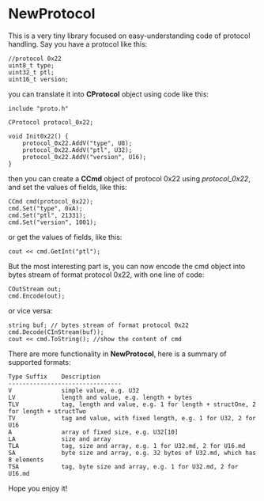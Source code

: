 # NewProtocol
This is a very tiny library focused on easy-understanding code of protocol handling.
Say you have a protocol like this:
```
//protocol 0x22 
uint8_t type; 
uint32_t ptl; 
uint16_t version;
```
you can translate it into **CProtocol** object using code like this:
```
include "proto.h"

CProtocol protocol_0x22;

void Init0x22() {
    protocol_0x22.AddV("type", U8);
    protocol_0x22.AddV("ptl", U32);
    protocol_0x22.AddV("version", U16);
}
```
then you can create a **CCmd** object of protocol 0x22 using *protocol_0x22*, and set the values of fields, like this:
```
CCmd cmd(protocol_0x22);
cmd.Set("type", 0xA);
cmd.Set("ptl", 21331);
cmd.Set("version", 1001);
```
or get the values of fields, like this:
```
cout << cmd.GetInt("ptl");
```
But the most interesting part is, you can now encode the cmd object into bytes stream of format protocol 0x22, with one line of code:
```
COutStream out;
cmd.Encode(out);
```
or vice versa:
```
string buf; // bytes stream of format protocol 0x22
cmd.Decode(CInStream(buf));
cout << cmd.ToString(); //show the content of cmd
```
There are more functionality in **NewProtocol**, here is a summary of supported formats:
```
Type Suffix    Description 
--------------------------------
V              simple value, e.g. U32
LV             length and value, e.g. length + bytes
TLV            tag, length and value, e.g. 1 for length + structOne, 2 for length + structTwo
TV             tag and value, with fixed length, e.g. 1 for U32, 2 for U16
A              array of fixed size, e.g. U32[10]
LA             size and array
TLA            tag, size and array, e.g. 1 for U32.md, 2 for U16.md
SA             byte size and array, e.g. 32 bytes of U32.md, which has 8 elements
TSA            tag, byte size and array, e.g. 1 for U32.md, 2 for U16.md
```
Hope you enjoy it!
